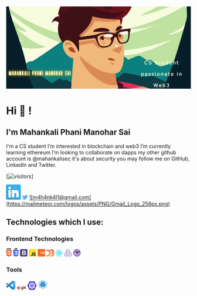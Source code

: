 ![Mahankali banner image](./github.jpg)
# Hi 👋 !

## I'm Mahankali Phani Manohar Sai


I'm a CS student 
I’m interested in blockchain and web3
I’m currently learning ethereum 
I’m looking to collaborate on dapps
my other github account is @mahankalisec it's about security
you may follow me on GitHub, LinkedIn and Twitter.  

[![visitors](https://visitor-badge.laobi.icu/badge?page_id=m4h4nk4l1)]
<div>
<a href="https://www.linkedin.com/in/mahankali-phani-manohar/" target="_blank"><img src='./images/linkedin.svg' alt='LinkedIn' width="8%"></a>
<a href="https://twitter.com/mahankalicode" target="_blank"><img src='./images/twitter.svg' alt='Twitter' width="3%" title='@Asabeneh'></a>
<a href="mailto:m4h4nk4l1@gmail.com">![m4h4nk4l1@gmail.com](https://mailmeteor.com/logos/assets/PNG/Gmail_Logo_256px.png)</a>

</div>

## Technologies which I use:

### Frontend Technologies

<div>
  <img src ="./images/html-5.svg" alt="HTML5 logo" width="3%" title='HTML5'/>
  <img src ="./images/css-3.svg" alt="CSS3 logo" width="3%" title='CSS3'/>
  <img src ="./images/bootstrap.svg" alt="Bootstrap logo" width="4%" title='Bootstrap'/>
  <img src ="./images/javascript.svg" alt="JavaScript logo" width="4%" title='JavaScript'/>
  <img src ="./images/es6.svg" alt="ES6 logo" width="4%" title='ES6'/>
  <img src ="./images/d3.svg" alt="D3 logo" width="4%" title='D3.js'/>
  <img src ="./images/react.svg" alt="react logo" width="4%" title='React'/>
  <img src ="./images/redux.svg" alt="redux logo" width="4%" title='Redux'/>
  <img src ="./images/gatsby.svg" alt="Gatsby logo" width="4%" title='Gatsby'/>
<div> 

### Tools

<div>
  <img src ="./images/visual-studio-code.svg" alt="VS Code logo" width="5%" title='Visual Studio Code'/>
  <img src ="./images/git.svg" alt="Git logo" width="5%" title='Git'/>
  <img src ="./images/eslint.svg" alt="ESLint logo" width="5%" title='ESLint'/>
  <img src ="./images/webpack.svg" alt="Webpack logo" width="5%" title='Webpack'/>
</div>
  

